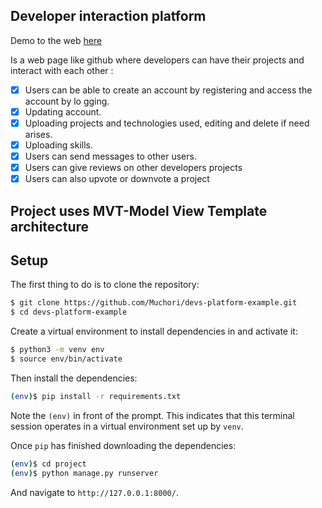 ## Developer interaction platform

Demo to the web [here](https://devs-interaction-platform.herokuapp.com/)

Is a web page like github where developers can have their projects and interact with each other :

- [x] Users can be able to create an account by registering and access the account by lo
      gging.
- [x] Updating account.
- [x] Uploading projects and technologies used, editing and delete if need arises.
- [x] Uploading skills.
- [x] Users can send messages to other users.
- [x] Users can give reviews on other developers projects
- [x] Users can also upvote or downvote a project

## Project uses MVT-Model View Template architecture

## Setup

The first thing to do is to clone the repository:

```sh
$ git clone https://github.com/Muchori/devs-platform-example.git
$ cd devs-platform-example
```

Create a virtual environment to install dependencies in and activate it:

```sh
$ python3 -m venv env
$ source env/bin/activate
```

Then install the dependencies:

```sh
(env)$ pip install -r requirements.txt
```

Note the `(env)` in front of the prompt. This indicates that this terminal
session operates in a virtual environment set up by `venv`.

Once `pip` has finished downloading the dependencies:

```sh
(env)$ cd project
(env)$ python manage.py runserver
```

And navigate to `http://127.0.0.1:8000/`.
